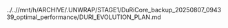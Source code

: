 ../..//mnt/h/ARCHIVE/.UNWRAP/STAGE1/DuRiCore_backup_20250807_094339_optimal_performance/DURI_EVOLUTION_PLAN.md